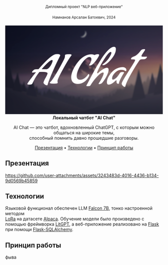 <div align="center">
<sup>Дипломный проект "NLP веб-приложение"</sup>
  
<sup>Намнанов Арсалан Батоевич, 2024</sup>
<div><img src="gitpage_mats/logo.png" width="512" alt="Warp" /></div>
<div><b>Локальный чатбот "AI Chat"</b></div>

AI Chat — это чатбот, вдохновленный ChatGPT, с которым можно общаться на широкие темы,<br />способный помнить давно прошедшие разговоры.

[Презентация](#презентация) •
[Технологии](#технологии) •
[Принцип работы](#принцип-работы)
</div>

## Презентация
https://github.com/user-attachments/assets/3243483d-4016-4436-b134-9d0569b45859

## Технологии
Языковой функционал обеспечен LLM 
<a href="https://huggingface.co/tiiuae/falcon-7b"><u>Falcon 7B</u></a>,
тонко настроенной методом  
<a href="https://arxiv.org/abs/2106.09685"><u>LoRa</u></a>
на датасете
<a href="https://huggingface.co/datasets/tatsu-lab/alpaca"><u>Alpaca</u></a>.
Обучение модели было произведено с помощью фреймворка
<a href="https://github.com/Lightning-AI/litgpt"><u>LitGPT</u></a>,
а веб-приложение реализовано на
<a href="https://flask.palletsprojects.com/en/stable/"><u>Flask</u></a>
при помощи
<a href="https://flask-sqlalchemy.readthedocs.io/"><u>Flask-SQLAlchemy</u></a>.

## Принцип работы
фыва
